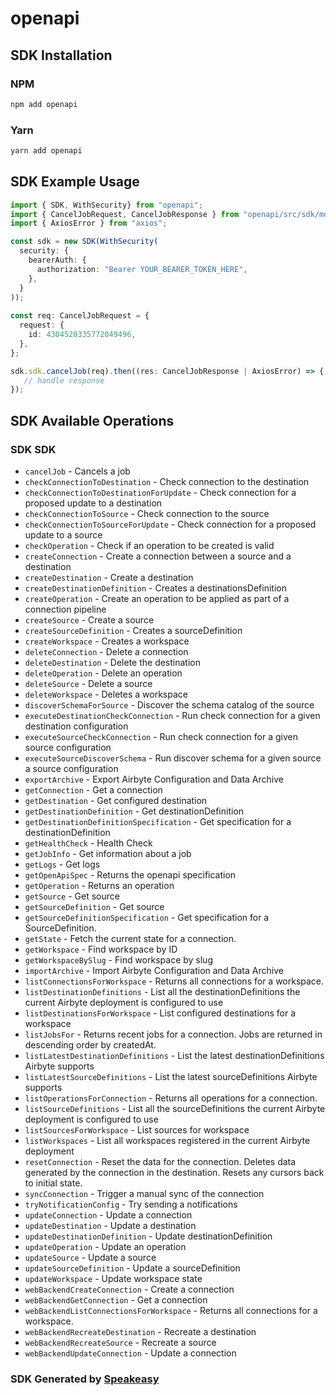 # openapi

<!-- Start SDK Installation -->
## SDK Installation

### NPM

```bash
npm add openapi
```

### Yarn

```bash
yarn add openapi
```
<!-- End SDK Installation -->

<!-- Start SDK Example Usage -->
## SDK Example Usage

```typescript
import { SDK, WithSecurity} from "openapi";
import { CancelJobRequest, CancelJobResponse } from "openapi/src/sdk/models/operations";
import { AxiosError } from "axios";

const sdk = new SDK(WithSecurity(
  security: {
    bearerAuth: {
      authorization: "Bearer YOUR_BEARER_TOKEN_HERE",
    },
  }
));
    
const req: CancelJobRequest = {
  request: {
    id: 4304520335772049496,
  },
};

sdk.sdk.cancelJob(req).then((res: CancelJobResponse | AxiosError) => {
   // handle response
});
```
<!-- End SDK Example Usage -->

<!-- Start SDK Available Operations -->
## SDK Available Operations

### SDK SDK

* `cancelJob` - Cancels a job
* `checkConnectionToDestination` - Check connection to the destination
* `checkConnectionToDestinationForUpdate` - Check connection for a proposed update to a destination
* `checkConnectionToSource` - Check connection to the source
* `checkConnectionToSourceForUpdate` - Check connection for a proposed update to a source
* `checkOperation` - Check if an operation to be created is valid
* `createConnection` - Create a connection between a source and a destination
* `createDestination` - Create a destination
* `createDestinationDefinition` - Creates a destinationsDefinition
* `createOperation` - Create an operation to be applied as part of a connection pipeline
* `createSource` - Create a source
* `createSourceDefinition` - Creates a sourceDefinition
* `createWorkspace` - Creates a workspace
* `deleteConnection` - Delete a connection
* `deleteDestination` - Delete the destination
* `deleteOperation` - Delete an operation
* `deleteSource` - Delete a source
* `deleteWorkspace` - Deletes a workspace
* `discoverSchemaForSource` - Discover the schema catalog of the source
* `executeDestinationCheckConnection` - Run check connection for a given destination configuration
* `executeSourceCheckConnection` - Run check connection for a given source configuration
* `executeSourceDiscoverSchema` - Run discover schema for a given source a source configuration
* `exportArchive` - Export Airbyte Configuration and Data Archive
* `getConnection` - Get a connection
* `getDestination` - Get configured destination
* `getDestinationDefinition` - Get destinationDefinition
* `getDestinationDefinitionSpecification` - Get specification for a destinationDefinition
* `getHealthCheck` - Health Check
* `getJobInfo` - Get information about a job
* `getLogs` - Get logs
* `getOpenApiSpec` - Returns the openapi specification
* `getOperation` - Returns an operation
* `getSource` - Get source
* `getSourceDefinition` - Get source
* `getSourceDefinitionSpecification` - Get specification for a SourceDefinition.
* `getState` - Fetch the current state for a connection.
* `getWorkspace` - Find workspace by ID
* `getWorkspaceBySlug` - Find workspace by slug
* `importArchive` - Import Airbyte Configuration and Data Archive
* `listConnectionsForWorkspace` - Returns all connections for a workspace.
* `listDestinationDefinitions` - List all the destinationDefinitions the current Airbyte deployment is configured to use
* `listDestinationsForWorkspace` - List configured destinations for a workspace
* `listJobsFor` - Returns recent jobs for a connection. Jobs are returned in descending order by createdAt.
* `listLatestDestinationDefinitions` - List the latest destinationDefinitions Airbyte supports
* `listLatestSourceDefinitions` - List the latest sourceDefinitions Airbyte supports
* `listOperationsForConnection` - Returns all operations for a connection.
* `listSourceDefinitions` - List all the sourceDefinitions the current Airbyte deployment is configured to use
* `listSourcesForWorkspace` - List sources for workspace
* `listWorkspaces` - List all workspaces registered in the current Airbyte deployment
* `resetConnection` - Reset the data for the connection. Deletes data generated by the connection in the destination. Resets any cursors back to initial state.
* `syncConnection` - Trigger a manual sync of the connection
* `tryNotificationConfig` - Try sending a notifications
* `updateConnection` - Update a connection
* `updateDestination` - Update a destination
* `updateDestinationDefinition` - Update destinationDefinition
* `updateOperation` - Update an operation
* `updateSource` - Update a source
* `updateSourceDefinition` - Update a sourceDefinition
* `updateWorkspace` - Update workspace state
* `webBackendCreateConnection` - Create a connection
* `webBackendGetConnection` - Get a connection
* `webBackendListConnectionsForWorkspace` - Returns all connections for a workspace.
* `webBackendRecreateDestination` - Recreate a destination
* `webBackendRecreateSource` - Recreate a source
* `webBackendUpdateConnection` - Update a connection

<!-- End SDK Available Operations -->

### SDK Generated by [Speakeasy](https://docs.speakeasyapi.dev/docs/using-speakeasy/client-sdks)
